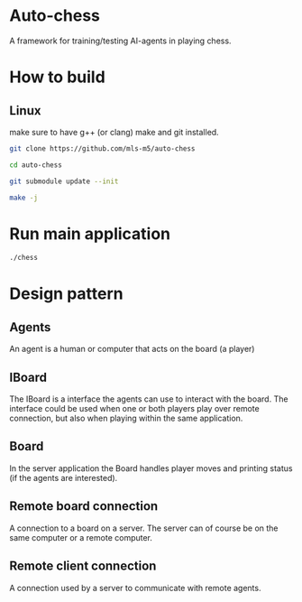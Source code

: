 Auto-chess
=========


A framework for training/testing AI-agents in playing chess.


How to build
============

## Linux
make sure to have g++ (or clang) make and git installed.

```bash
git clone https://github.com/mls-m5/auto-chess

cd auto-chess

git submodule update --init

make -j

```


# Run main application
``` bash
./chess
```


Design pattern
============

## Agents
An agent is a human or computer that acts on the board (a player)

## IBoard
The IBoard is a interface the agents can use to interact with the board. The interface could be used when one or both players play over remote connection, but also when playing within the same application.

## Board
In the server application the Board handles player moves and printing status (if the agents are interested).

## Remote board connection
A connection to a board on a server. The server can of course be on the same computer or a remote computer.

## Remote client connection
A connection used by a server to communicate with remote agents.

